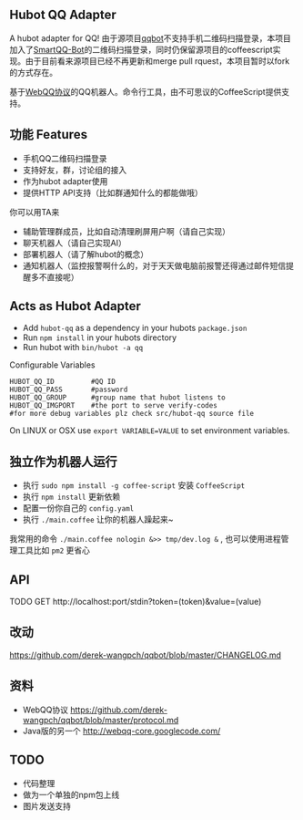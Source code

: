 Hubot QQ Adapter
------
A hubot adapter for QQ!
由于源项目[qqbot](https://github.com/xhan/qqbot)不支持手机二维码扫描登录，本项目加入了[SmartQQ-Bot](https://github.com/floatinghotpot/qqbot)的二维码扫描登录，同时仍保留源项目的coffeescript实现。由于目前看来源项目已经不再更新和merge pull rquest，本项目暂时以fork的方式存在。

基于[WebQQ协议](https://github.com/xhan/qqbot/blob/master/protocol.md)的QQ机器人。命令行工具，由不可思议的CoffeeScript提供支持。 

功能 Features
-----
* 手机QQ二维码扫描登录
* 支持好友，群，讨论组的接入
* 作为hubot adapter使用
* 提供HTTP API支持（比如群通知什么的都能做哦）

你可以用TA来  

* 辅助管理群成员，比如自动清理刷屏用户啊（请自己实现）
* 聊天机器人（请自己实现AI）
* 部署机器人（请了解hubot的概念）
* 通知机器人（监控报警啊什么的，对于天天做电脑前报警还得通过邮件短信提醒多不直接呢）


Acts as Hubot Adapter
------
* Add `hubot-qq` as a dependency in your hubots `package.json`
* Run `npm install` in your hubots directory
* Run hubot with `bin/hubot -a qq`

Configurable Variables

	HUBOT_QQ_ID			#QQ ID
	HUBOT_QQ_PASS		#password
	HUBOT_QQ_GROUP		#group name that hubot listens to
	HUBOT_QQ_IMGPORT    #the port to serve verify-codes
	#for more debug variables plz check src/hubot-qq source file

On LINUX or OSX use `export VARIABLE=VALUE` to set environment variables.


独立作为机器人运行
-----
* 执行 `sudo npm install -g coffee-script` 安装 `CoffeeScript`
* 执行 `npm install` 更新依赖
* 配置一份你自己的 `config.yaml`
* 执行 `./main.coffee` 让你的机器人躁起来~


我常用的命令 `./main.coffee nologin &>> tmp/dev.log &` , 也可以使用进程管理工具比如 `pm2` 更省心


API
----
TODO GET http://localhost:port/stdin?token=(token)&value=(value)  

改动
----
https://github.com/derek-wangpch/qqbot/blob/master/CHANGELOG.md

资料
----
* WebQQ协议     https://github.com/derek-wangpch/qqbot/blob/master/protocol.md
* Java版的另一个 http://webqq-core.googlecode.com/

TODO
---
* 代码整理
* 做为一个单独的npm包上线
* 图片发送支持

